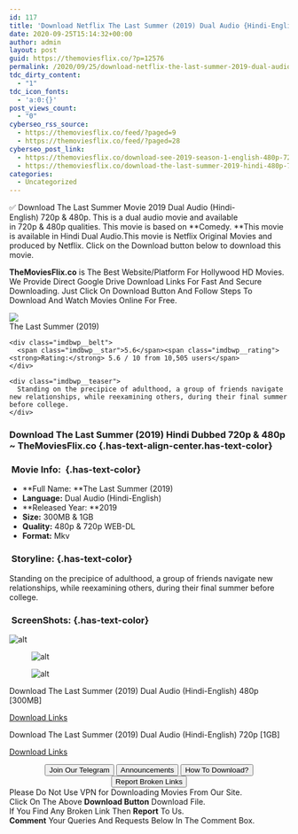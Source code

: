 ```yaml
---
id: 117
title: 'Download Netflix The Last Summer (2019) Dual Audio {Hindi-English} WEB-DL 480p [300MB] || 720p [1GB]'
date: 2020-09-25T15:14:32+00:00
author: admin
layout: post
guid: https://themoviesflix.co/?p=12576
permalink: /2020/09/25/download-netflix-the-last-summer-2019-dual-audio-hindi-english-web-dl-480p-300mb-720p-1gb/
tdc_dirty_content:
  - "1"
tdc_icon_fonts:
  - 'a:0:{}'
post_views_count:
  - "0"
cyberseo_rss_source:
  - https://themoviesflix.co/feed/?paged=9
  - https://themoviesflix.co/feed/?paged=28
cyberseo_post_link:
  - https://themoviesflix.co/download-see-2019-season-1-english-480p-720p/
  - https://themoviesflix.co/download-the-last-summer-2019-hindi-480p-720p/
categories:
  - Uncategorized
---
```

✅ Download The Last Summer&nbsp;Movie&nbsp;2019 Dual Audio (Hindi-English)&nbsp;720p&nbsp;&&nbsp;480p. This is a&nbsp;dual audio&nbsp;movie and available in&nbsp;720p&nbsp;&&nbsp;480p&nbsp;qualities. This movie is based on&nbsp;**Comedy.&nbsp;**This movie is available in Hindi Dual Audio.This movie is Netflix Original Movies and produced by Netflix. Click on the Download button below to download this movie.

**TheMoviesFlix.co**&nbsp;is The Best Website/Platform For Hollywood HD Movies. We Provide Direct Google Drive Download Links For Fast And Secure Downloading. Just Click On Download Button And Follow Steps To Download And Watch Movies Online For Free.

<div class="imdbwp imdbwp--movie dark">
  <div class="imdbwp__thumb">
    <a class="imdbwp__link" target="_blank" title="The Last Summer" href="https://www.imdb.com/title/tt7957694/" rel="nofollow noopener noreferrer"><img class="imdbwp__img" src="https://m.media-amazon.com/images/M/MV5BMTg3NTQ5Mjc1N15BMl5BanBnXkFtZTgwNzg0MjU4NzM@._V1_SX300.jpg" /></a>
  </div>
  
  <div class="imdbwp__content">
    <div class="imdbwp__header">
      <span class="imdbwp__title">The Last Summer</span> (2019)
    </div>
    
    <div class="imdbwp__belt">
      <span class="imdbwp__star">5.6</span><span class="imdbwp__rating"><strong>Rating:</strong> 5.6 / 10 from 10,505 users</span>
    </div>
    
    <div class="imdbwp__teaser">
      Standing on the precipice of adulthood, a group of friends navigate new relationships, while reexamining others, during their final summer before college.
    </div>
  </div>
</div>

### Download The Last Summer (2019)&nbsp;Hindi&nbsp;Dubbed 720p & 480p ~ TheMoviesFlix.co {.has-text-align-center.has-text-color}

### &nbsp;Movie Info:&nbsp; {.has-text-color}

  * **Full Name:&nbsp;**The Last Summer&nbsp;(2019)
  * **Language:**&nbsp;Dual Audio (Hindi-English)
  * **Released Year:&nbsp;**2019
  * **Size:**&nbsp;300MB & 1GB
  * **Quality:**&nbsp;480p & 720p WEB-DL
  * **Format:**&nbsp;Mkv

### &nbsp;Storyline: {.has-text-color}

Standing on the precipice of adulthood, a group of friends navigate new relationships, while reexamining others, during their final summer before college.

### &nbsp;ScreenShots: {.has-text-color}<figure class="wp-block-image">

![alt](https://extraimage.com/images/2020/09/16/vlcsnap-2020-09-16-06h30m03s479.png) </figure> <figure class="wp-block-image">![alt](https://extraimage.com/images/2020/09/16/vlcsnap-2020-09-16-06h30m12s874.png)</figure> <figure class="wp-block-image">![alt](https://extraimage.com/images/2020/09/16/vlcsnap-2020-09-16-06h30m31s387.png)</figure> 

<p class="has-text-align-center has-text-color has-medium-font-size">
  Download The Last Summer (2019) Dual Audio (Hindi-English) 480p [300MB]
</p>

<span class="mb-center maxbutton-3-center"><span class="maxbutton-3-container mb-container"><a class="maxbutton-3 maxbutton maxbutton-post-button" target="_blank" rel="nofollow noopener noreferrer" href="https://coinquint.com/a11714/"><span class="mb-text">Download Links</span></a></span></span>

<p class="has-text-align-center has-text-color has-medium-font-size">
  Download The Last Summer (2019) Dual Audio (Hindi-English) 720p [1GB]
</p>

<span class="mb-center maxbutton-3-center"><span class="maxbutton-3-container mb-container"><a class="maxbutton-3 maxbutton maxbutton-post-button" target="_blank" rel="nofollow noopener noreferrer" href="https://coinquint.com/a11716/"><span class="mb-text">Download Links</span></a></span></span>

<center>
</center>

<center>
  <a href="https://t.me/themoviesflixcom" target="_blank" data-wpel-link="external" rel="nofollow external noopener noreferrer"><button class="button button5">Join Our Telegram</button></a> <a href="https://themoviesflix.co/download-the-last-summer-2019-hindi-480p-720p/#" target="_blank" data-wpel-link="external" rel="nofollow external noopener noreferrer"><button class="button button5">Announcements</button></a> <a href="https://themoviesflix.com/how-to-download/" target="_blank" data-wpel-link="external" rel="nofollow external noopener noreferrer"><button class="button button5">How To Download?</button></a> <a href="https://themoviesflix.co/download-the-last-summer-2019-hindi-480p-720p/#" target="_blank" data-wpel-link="external" rel="nofollow external noopener noreferrer"><button class="button button5">Report Broken Links</button></a>
</center>

<div class="alert alert-danger">
  Please Do Not Use VPN for Downloading Movies From Our Site.
</div>

<div class="alert alert-success">
  Click On The Above <strong>Download Button</strong> Download File.
</div>

<div class="alert alert-warning">
  If You Find Any Broken Link Then <strong>Report</strong> To Us.
</div>

<div class="alert alert-info">
  <strong>Comment</strong> Your Queries And Requests Below In The Comment Box.
</div>